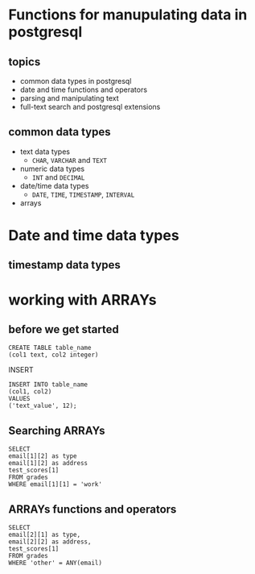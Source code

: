 # Functions for manupulating data in postgresql
## topics
- common data types in postgresql
- date and time functions and operators
- parsing and manipulating text
- full-text search and postgresql extensions

## common data types
- text data types
  - `CHAR`, `VARCHAR` and `TEXT`
- numeric data types
  - `INT` and `DECIMAL`
- date/time data types
  - `DATE`, `TIME`, `TIMESTAMP`, `INTERVAL`
- arrays

# Date and time data types
## timestamp data types

# working with ARRAYs
## before we get started
```
CREATE TABLE table_name 
(col1 text, col2 integer)
```

INSERT
```
INSERT INTO table_name
(col1, col2)
VALUES
('text_value', 12);
```

## Searching ARRAYs
```
SELECT 
email[1][2] as type
email[1][2] as address
test_scores[1]
FROM grades
WHERE email[1][1] = 'work'
```

## ARRAYs functions and operators
```
SELECT
email[2][1] as type,
email[2][2] as address,
test_scores[1]
FROM grades
WHERE 'other' = ANY(email)
